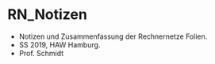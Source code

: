 # RN_Notizen

- Notizen und Zusammenfassung der Rechnernetze Folien. 
- SS 2019, HAW Hamburg.
- Prof. Schmidt

